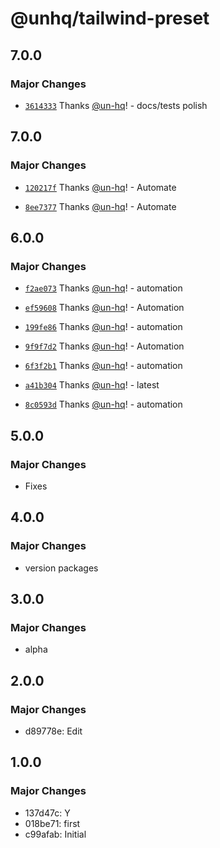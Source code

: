 # @unhq/tailwind-preset

## 7.0.0

### Major Changes

- [`3614333`](https://github.com/un-hq/unui/commit/3614333ad637deae8a59505a7801a19132f97b70) Thanks [@un-hq](https://github.com/un-hq)! - docs/tests polish

## 7.0.0

### Major Changes

- [`120217f`](https://github.com/un-hq/unui/commit/120217f70f308c78c2fd6f4edb72e9ce10842037) Thanks [@un-hq](https://github.com/un-hq)! - Automate

- [`8ee7377`](https://github.com/un-hq/unui/commit/8ee73773e60a41a056d9adc8cae99ff69ce0d06b) Thanks [@un-hq](https://github.com/un-hq)! - Automate

## 6.0.0

### Major Changes

- [`f2ae073`](https://github.com/un-hq/unui/commit/f2ae073af5dd5917c0eb42288b045f81c899a476) Thanks [@un-hq](https://github.com/un-hq)! - automation

- [`ef59608`](https://github.com/un-hq/unui/commit/ef59608619a0e81679b1b6d6a79a7d5f248340f3) Thanks [@un-hq](https://github.com/un-hq)! - Automation

- [`199fe86`](https://github.com/un-hq/unui/commit/199fe86e416a64ac555fce56e4c1379d0c57cb12) Thanks [@un-hq](https://github.com/un-hq)! - automation

- [`9f9f7d2`](https://github.com/un-hq/unui/commit/9f9f7d238beaa1f5029014e7deba32eb9aab9c81) Thanks [@un-hq](https://github.com/un-hq)! - Automation

- [`6f3f2b1`](https://github.com/un-hq/unui/commit/6f3f2b11ddbd430f5b57171efd5a7ab2d3c94305) Thanks [@un-hq](https://github.com/un-hq)! - automation

- [`a41b304`](https://github.com/un-hq/unui/commit/a41b304db1a7accfd071126631e5ab1188753dde) Thanks [@un-hq](https://github.com/un-hq)! - latest

- [`8c0593d`](https://github.com/un-hq/unui/commit/8c0593dbaf3658fa5b36032e13fab6648b60b131) Thanks [@un-hq](https://github.com/un-hq)! - automation

## 5.0.0

### Major Changes

- Fixes

## 4.0.0

### Major Changes

- version packages

## 3.0.0

### Major Changes

- alpha

## 2.0.0

### Major Changes

- d89778e: Edit

## 1.0.0

### Major Changes

- 137d47c: Y
- 018be71: first
- c99afab: Initial
